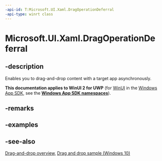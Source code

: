 ```yaml
---
-api-id: T:Microsoft.UI.Xaml.DragOperationDeferral
-api-type: winrt class
---
```


<!-- Class syntax.
public class DragOperationDeferral : Windows.UI.Xaml.IDragOperationDeferral
-->

# Microsoft.UI.Xaml.DragOperationDeferral

## -description

Enables you to drag-and-drop content with a target app asynchronously.

**This documentation applies to WinUI 2 for UWP** (for [WinUI](/windows/apps/winui/winui3/) in the [Windows App SDK](/windows/apps/windows-app-sdk/), see the **[Windows App SDK namespaces](/windows/windows-app-sdk/api/winrt/)**).

## -remarks

## -examples

## -see-also

[Drag-and-drop overview](/windows/apps/design/input/drag-and-drop), [Drag and drop sample (Windows 10)](https://github.com/Microsoft/Windows-universal-samples/tree/master/Samples/XamlDragAndDrop)
